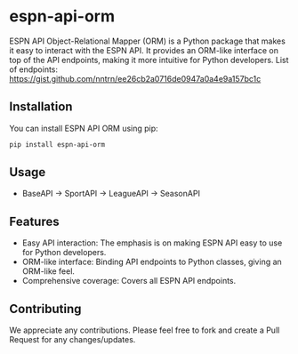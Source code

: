 # espn-api-orm

ESPN API Object-Relational Mapper (ORM) is a Python package that makes it easy to interact with the ESPN API. It provides an ORM-like interface on top of the API endpoints, making it more intuitive for Python developers. List of endpoints: https://gist.github.com/nntrn/ee26cb2a0716de0947a0a4e9a157bc1c

## Installation

You can install ESPN API ORM using pip:

```bash
pip install espn-api-orm
```
## Usage

- BaseAPI -> SportAPI -> LeagueAPI -> SeasonAPI


## Features
- Easy API interaction: The emphasis is on making ESPN API easy to use for Python developers.
- ORM-like interface: Binding API endpoints to Python classes, giving an ORM-like feel.
- Comprehensive coverage: Covers all ESPN API endpoints.

## Contributing
We appreciate any contributions. Please feel free to fork and create a Pull Request for any changes/updates.